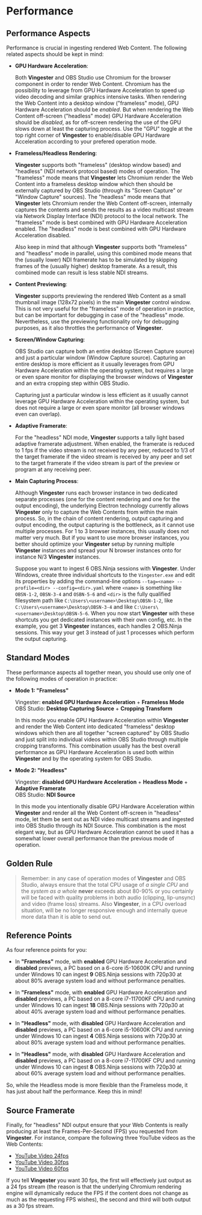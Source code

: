
Performance
===========

Performance Aspects
-------------------

Performance is crucial in ingesting rendered Web Content. The following
related aspects should be kept in mind:

- **GPU Hardware Acceleration**:

  Both **Vingester** and OBS Studio use Chromium for the browser
  component in order to render Web Content. Chromium has the possibility
  to leverage from GPU Hardware Acceleration to speed up video decoding
  and similar graphics intensive tasks. When rendering the Web Content
  into a desktop window ("frameless" mode), GPU Hardware Acceleration
  should be *enabled*. But when rendering the Web Content off-screen
  ("headless" mode) GPU Hardware Acceleration should be *disabled*, as
  for off-screen rendering the use of the GPU slows down at least the
  capturing process. Use the "GPU" toggle at the top right corner of
  **Vingester** to enable/disable GPU Hardware Acceleration according to
  your prefered operation mode.

- **Frameless/Headless Rendering**:

  **Vingester** supports both "frameless" (desktop window based) and
  "headless" (NDI network protocol based) modes of operation. The
  "frameless" mode means that **Vingester** lets Chromium render the Web
  Content into a frameless desktop window which then should be externally captured
  by OBS Studio (through its "Screen Capture" or "Window Capture"
  sources). The "headless" mode means that **Vingester** lets Chromium
  render the Web Content off-screen, internally captures the contents
  and sends the results as a video multicast stream via Network Display Interface
  (NDI) protocol to the local network. The "frameless" mode is best
  combined with GPU Hardware Acceleration enabled. The "headless" mode
  is best combined with GPU Hardware Acceleration disabled.

  Also keep in mind that although **Vingester**
  supports both "frameless" and "headless" mode in parallel, using
  this combined mode means that the (usually lower) NDI framerate has
  to be simulated by skipping frames of the (usually higher) desktop
  framerate. As a result, this combined mode can result is less stable
  NDI streams.

- **Content Previewing**:

  **Vingester** supports previewing the rendered Web Content as a small
  thumbnail image (128x72 pixels) in the main **Vingester** control
  window. This is not very useful for the "frameless" mode of operation
  in practice, but can be important for debugging in case of the
  "headless" mode. Nevertheless, use the previewing functionality only
  for debugging purposes, as it also throttles the performance of
  **Vingester**.

- **Screen/Window Capturing**:

  OBS Studio can capture both an entire desktop (Screen Capture source)
  and just a particular window (Window Capture source). Capturing an
  entire desktop is more efficient as it usually leverages from GPU
  Hardware Acceleration within the operating system, but requires a
  large or even spare monitor for displaying the browser windows of
  **Vingester** and an extra cropping step within OBS Studio.

  Capturing just a particular window is less efficient as it usually
  cannot leverage GPU Hardware Acceleration within the operating system,
  but does not require a large or even spare monitor (all browser
  windows even can overlap).

- **Adaptive Framerate**:

  For the "headless" NDI mode, **Vingester** supports a tally light
  based adaptive framerate adjustment. When enabled, the framerate is
  reduced to 1 fps if the video stream is not received by any peer,
  reduced to 1/3 of the target framerate if the video stream is received
  by any peer and set to the target framerate if the video stream is
  part of the preview or program at any receiving peer.

- **Main Capturing Process**:

  Although **Vingester** runs each browser instance in two dedicated
  separate processes (one for the content rendering and one for the
  output encoding), the underlying Electron technology currently allows
  **Vingester** only to capture the Web Contents from within the main
  process. So, in the chain of content rendering, output capturing
  and output encoding, the output capturing is the bottleneck, as it
  cannot use multiple processes. For 1 to 3 browser instances, this
  usually does not matter very much. But if you want to use more browser
  instances, you better should optimize your **Vingester** setup by running
  multiple **Vingester** instances and spread your N browser instances onto
  for instance N/3 **Vingester** instances.

  Suppose you want to ingest 6 OBS.Ninja sessions with **Vingester**. Under
  Windows, create three individual shortcuts to the `Vingester.exe` and
  edit its properties by adding the command-line options `--tag=<name>
  --profile=<dir> --config=<dir>.yaml` where `<name>` is something
  like `OBSN-1-2`, `OBSN-3-4` and `OSBN-5-6` and `<dir>` is the fully
  qualified filesystem path like `C:\Users\<username>\Desktop\OBSN-1-2`,
  like `C:\Users\<username>\Desktop\OBSN-3-4` and like
  `C:\Users\<username>\Desktop\OBSN-5-6`. When you now start **Vingester**
  with these shortcuts you get dedicated instances with their own
  config, etc. In the example, you get 3 **Vingester** instances, each
  handles 2 OBS.Ninja sessions. This way your get 3 instead of just 1
  processes which perform the output capturing.

Standard Modes
--------------

These performance aspects all together mean, you should use only one of
the following modes of operation in practice:

- **Mode 1: "Frameless"**

  Vingester: **enabled GPU Hardware Acceleration** + **Frameless Mode**<br/>
  OBS Studio: **Desktop Capturing Source** + **Cropping Transform**

  In this mode you enable GPU Hardware Acceleration within **Vingester**
  and render the Web Content into dedicated "frameless" desktop
  windows which then are all together "screen captured" by OBS Studio
  and just split into individual videos within OBS Studio through
  multiple cropping transforms. This combination usually has the best
  overall performance as GPU Hardware Acceleration is used both within
  **Vingester** and by the operating system for OBS Studio.

- **Mode 2: "Headless"**

  Vingester: **disabled GPU Hardware Acceleration** + **Headless Mode** + **Adaptive Framerate**<br/>
  OBS Studio: **NDI Source**

  In this mode you intentionally disable GPU Hardware Acceleration
  within **Vingester** and render all the Web Content off-screen in
  "headless" mode, let them be sent out as NDI video multicast streams
  and ingested into OBS Studio through its NDI Source. This combination
  is the most elegant way, but as GPU Hardware Acceleration cannot be
  used it has a somewhat lower overall performance than the previous
  mode of operation.

Golden Rule
-----------

> Remember: in any case of operation modes of **Vingester** and OBS
> Studio, always ensure that the total CPU usage of *a single CPU*
> and the *system as a whole* **never** exceeds about 80-90% or you
> certainly will be faced with quality problems in both audio (clipping,
> lip-unsync) and video (frame loss) streams. Also **Vingester**, in
> a CPU overload situation, will be no longer responsive enough and
> internally queue more data than it is able to send out.

Reference Points
----------------

As four reference points for you:

- In **"Frameless"** mode, with **enabled** GPU Hardware Acceleration
  and **disabled** previews, a PC based on a 6-core i5-10600K CPU and
  running under Windows 10 can ingest **9** OBS.Ninja sessions with 720p30
  at about 80% average system load and without performance penalties.

- In **"Frameless"** mode, with **enabled** GPU Hardware Acceleration
  and **disabled** previews, a PC based on a 8-core i7-11700KF CPU and
  running under Windows 10 can ingest **18** OBS.Ninja sessions with 720p30
  at about 40% average system load and without performance penalties.

- In **"Headless"** mode, with **disabled** GPU Hardware Acceleration
  and **disabled** previews, a PC based on a 6-core i5-10600K CPU and
  running under Windows 10 can ingest **4** OBS.Ninja sessions with 720p30
  at about 80% average system load and without performance penalties.

- In **"Headless"** mode, with **disabled** GPU Hardware Acceleration
  and **disabled** previews, a PC based on a 8-core i7-11700KF CPU and
  running under Windows 10 can ingest **8** OBS.Ninja sessions with 720p30
  at about 60% average system load and without performance penalties.

So, while the Headless mode is more flexible than the Frameless mode, it
has just about half the performance. Keep this in mind!

Source Framerate
----------------

Finally, for "headless" NDI output ensure that your Web Contents is
really producing at least the Frames-Per-Second (FPS) you requested from
**Vingester**. For instance, compare the following three YouTube videos as
the Web Contents:

- [YouTube Video 24fps](https://www.youtube.com/embed/Dfw_5DykRxs?autoplay=1&controls=0&rel=0)
- [YouTube Video 30fps](https://www.youtube.com/embed/N6IC80LfrNs?autoplay=1&controls=0&rel=0)
- [YouTube Video 60fps](https://www.youtube.com/embed/79ImZE0K7xc?autoplay=1&controls=0&rel=0)

If you tell **Vingester** you want 30 fps, the first will effectively just
output as a 24 fps stream (the reason is that the underlying Chromium
rendering engine will dynamically reduce the FPS if the content does not
change as much as the requesting FPS wishes), the second and third will
both output as a 30 fps stream.

